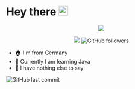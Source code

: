 # Hey there <img src="https://raw.githubusercontent.com/Butterkeks1000/butterkeks1000/main/wave.gif" width="25px">

<p align="center">
 <img src="https://readme-typing-svg.herokuapp.com?color=2076B1&size=20&center=true&vCenter=true&lines=Just+looking+around+a+bit.">
</p>

<p align="center">
 <a href="https://discord.gg/D39kbpUa" alt="Discord" title="Discord Server">
  <img src="https://img.shields.io/discord/515969593638912049?color=404eed&logo=discord&logoColor=white&style=for-the-badge"></a>
 <img alt="GitHub followers" src="https://img.shields.io/github/followers/butterkeks1000?color=954c9b&label=Follower&logo=Github&style=for-the-badge">
</p>

- 🏠 I'm from Germany
- 🌱 Currently I am learning Java
- 🤷 I have nothing else to say

<img alt="GitHub last commit" src="https://img.shields.io/github/last-commit/Butterkeks1000/butterkeks1000?label=Last%20Updated&style=for-the-badge">
